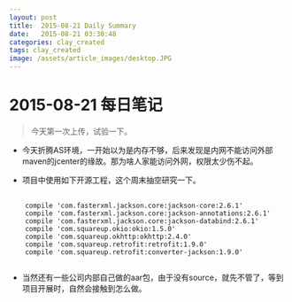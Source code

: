 ```yaml
---
layout: post
title:  2015-08-21 Daily Summary
date:   2015-08-21 03:30:48
categories: clay_created
tags: clay_created
image: /assets/article_images/desktop.JPG
---
```

# 2015-08-21 每日笔记
> 今天第一次上传，试验一下。

- 今天折腾AS环境，一开始以为是内存不够，后来发现是内网不能访问外部maven的jcenter的缘故。那为啥人家能访问外网，权限太少伤不起。


- 项目中使用如下开源工程，这个周末抽空研究一下。

<pre>
    <code>
    compile 'com.fasterxml.jackson.core:jackson-core:2.6.1'
    compile 'com.fasterxml.jackson.core:jackson-annotations:2.6.1'
    compile 'com.fasterxml.jackson.core:jackson-databind:2.6.1'
    compile 'com.squareup.okio:okio:1.5.0'
    compile 'com.squareup.okhttp:okhttp:2.4.0'
    compile 'com.squareup.retrofit:retrofit:1.9.0'
    compile 'com.squareup.retrofit:converter-jackson:1.9.0'
    </code>
</pre>

- 当然还有一些公司内部自己做的aar包，由于没有source，就先不管了，等到项目开展时，自然会接触到怎么做。

